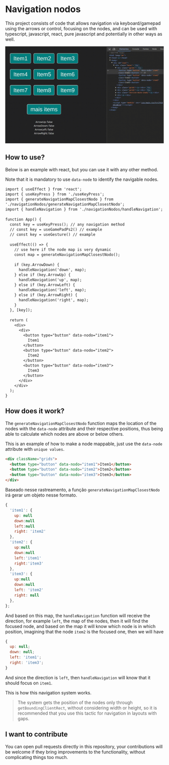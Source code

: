 # Navigation nodos

This project consists of code that allows navigation via keyboard/gamepad using the arrows or control, focusing on the nodes, and can be used with typescript, javascript, react, pure javascript and potentially in other ways as well.

![using navigation nodes](./docs/using.gif)

## How to use?

Below is an example with react, but you can use it with any other method.

Note that it is mandatory to use `data-node` to identify the navigable nodes.

```tsx
import { useEffect } from 'react';
import { useKeyPress } from './useKeyPress';
import { generateNavigationMapClosestNodo } from './navigationNodos/generateNavigationMapClosestNodo';
import { handleNavigation } from './navigationNodos/handleNavigation';

function App() {
  const key = useKeyPress(); // any navigation method
  // const key = useGamePadPs2() // example
  // const key = useGesture() // example

  useEffect(() => {
    // use here if the node map is very dynamic
    const map = generateNavigationMapClosestNodo();

    if (key.ArrowDown) {
      handleNavigation('down', map);
    } else if (key.ArrowUp) {
      handleNavigation('up', map);
    } else if (key.ArrowLeft) {
      handleNavigation('left', map);
    } else if (key.ArrowRight) {
      handleNavigation('right', map);
    }
  }, [key]);

  return (
    <div>
      <div>
        <button type="button" data-nodo="item1">
          Item1
        </button>
        <button type="button" data-nodo="item2">
          Item2
        </button>
        <button type="button" data-nodo="item3">
          Item3
        </button>
      </div>
    </div>
  );
}
```

## How does it work?

The `generateNavigationMapClosestNodo` function maps the location of the nodes with the `data-node` attribute and their respective positions, thus being able to calculate which nodes are above or below others.

This is an example of how to make a node mappable, just use the `data-node` attribute with `unique values`.

```html
<div className="grids">
  <button type="button" data-nodo="item1">Item1</button>
  <button type="button" data-nodo="item2">Item2</button>
  <button type="button" data-nodo="item3">Item3</button>
</div>
```

Baseado nesse rastreamento, a função `generateNavigationMapClosestNodo` irá gerar um objeto nesse formato.

```js
{
  'item1': {
    up: null
    down:null
    left:null
    right: 'item2'
  },
  'item2': {
    up:null
    down:null
    left:'item1'
    right:'item3'
  },
  'item3': {
    up:null
    down:null
    left: 'item2'
    right: null
  },
};
```

And based on this map, the `handleNavigation` function will receive the direction, for example `left`, the map of the nodes, then it will find the focused node, and based on the map it will know which node is in which position, imagining that the node `item2` is the focused one, then we will have

```js
{
  up: null;
  down: null;
  left: 'item1';
  right: 'item3';
}
```

And since the direction is `left`, then `handleNavigation` will know that it should focus on `item1`.

This is how this navigation system works.

> The system gets the position of the nodes only through `getBoundingClientRect`, without considering width or height, so it is recommended that you use this tactic for navigation in layouts with gaps.

## I want to contribute

You can open pull requests directly in this repository, your contributions will be welcome if they bring improvements to the functionality, without complicating things too much.
